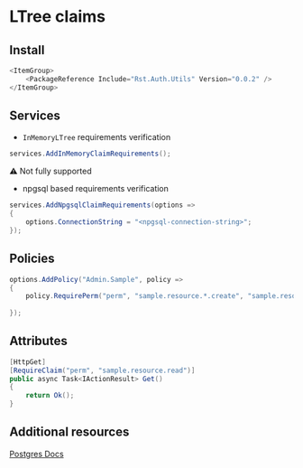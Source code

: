 # LTree claims

## Install 

```c#
<ItemGroup>
    <PackageReference Include="Rst.Auth.Utils" Version="0.0.2" />
</ItemGroup>
```

## Services

- `InMemoryLTree` requirements verification

```c#
services.AddInMemoryClaimRequirements();
```

⚠ Not fully supported ️

- npgsql based requirements verification

```c#
services.AddNpgsqlClaimRequirements(options =>
{
    options.ConnectionString = "<npgsql-connection-string>";
});
```

## Policies

```c#
options.AddPolicy("Admin.Sample", policy =>
{
    policy.RequirePerm("perm", "sample.resource.*.create", "sample.resource.*.update");
    
});
```

## Attributes

```c#
[HttpGet]
[RequireClaim("perm", "sample.resource.read")]
public async Task<IActionResult> Get()
{
    return Ok();
}
```

## Additional resources

[Postgres Docs](https://postgrespro.ru/docs/postgrespro/14/ltree)

